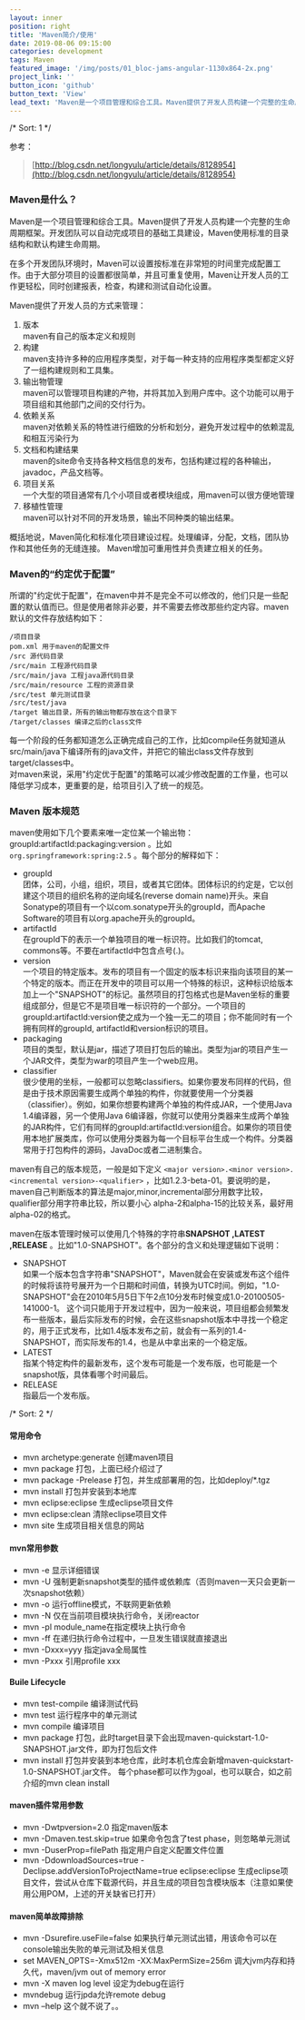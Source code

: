 ```yaml
---
layout: inner
position: right
title: 'Maven简介/使用'
date: 2019-08-06 09:15:00
categories: development
tags: Maven
featured_image: '/img/posts/01_bloc-jams-angular-1130x864-2x.png'
project_link: ''
button_icon: 'github'
button_text: 'View'
lead_text: 'Maven是一个项目管理和综合工具。Maven提供了开发人员构建一个完整的生命周期框架。开发团队可以自动完成项目的基础工具建设，Maven使用标准的目录结构和默认构建生命周期'
---
```


/*
Sort: 1
*/

参考：
> [http://blog.csdn.net/longyulu/article/details/8128954](http://blog.csdn.net/longyulu/article/details/8128954) 

### Maven是什么？
Maven是一个项目管理和综合工具。Maven提供了开发人员构建一个完整的生命周期框架。开发团队可以自动完成项目的基础工具建设，Maven使用标准的目录结构和默认构建生命周期。

在多个开发团队环境时，Maven可以设置按标准在非常短的时间里完成配置工作。由于大部分项目的设置都很简单，并且可重复使用，Maven让开发人员的工作更轻松，同时创建报表，检查，构建和测试自动化设置。

Maven提供了开发人员的方式来管理：

1. 版本 </br>
    maven有自己的版本定义和规则
2. 构建 </br>
    maven支持许多种的应用程序类型，对于每一种支持的应用程序类型都定义好了一组构建规则和工具集。
3. 输出物管理 </br>
    maven可以管理项目构建的产物，并将其加入到用户库中。这个功能可以用于项目组和其他部门之间的交付行为。
4. 依赖关系 </br>
    maven对依赖关系的特性进行细致的分析和划分，避免开发过程中的依赖混乱和相互污染行为
5. 文档和构建结果 </br>
    maven的site命令支持各种文档信息的发布，包括构建过程的各种输出，javadoc，产品文档等。
6. 项目关系 </br>
    一个大型的项目通常有几个小项目或者模块组成，用maven可以很方便地管理
7. 移植性管理 </br>
    maven可以针对不同的开发场景，输出不同种类的输出结果。

概括地说，Maven简化和标准化项目建设过程。处理编译，分配，文档，团队协作和其他任务的无缝连接。 Maven增加可重用性并负责建立相关的任务。

### Maven的“约定优于配置”
所谓的"约定优于配置"，在maven中并不是完全不可以修改的，他们只是一些配置的默认值而已。但是使用者除非必要，并不需要去修改那些约定内容。maven默认的文件存放结构如下：</br>
~~~
/项目目录
pom.xml 用于maven的配置文件
/src 源代码目录
/src/main 工程源代码目录
/src/main/java 工程java源代码目录
/src/main/resource 工程的资源目录
/src/test 单元测试目录
/src/test/java
/target 输出目录，所有的输出物都存放在这个目录下
/target/classes 编译之后的class文件
~~~
每一个阶段的任务都知道怎么正确完成自己的工作，比如compile任务就知道从src/main/java下编译所有的java文件，并把它的输出class文件存放到target/classes中。</br>
对maven来说，采用"约定优于配置"的策略可以减少修改配置的工作量，也可以降低学习成本，更重要的是，给项目引入了统一的规范。

### Maven 版本规范
maven使用如下几个要素来唯一定位某一个输出物： groupId:artifactId:packaging:version 。比如 `org.springframework:spring:2.5` 。每个部分的解释如下：

* groupId </br>
    团体，公司，小组，组织，项目，或者其它团体。团体标识的约定是，它以创建这个项目的组织名称的逆向域名(reverse domain name)开头。来自Sonatype的项目有一个以com.sonatype开头的groupId，而Apache Software的项目有以org.apache开头的groupId。</br>
* artifactId </br>
    在groupId下的表示一个单独项目的唯一标识符。比如我们的tomcat, commons等。不要在artifactId中包含点号(.)。</br>
* version </br>
    一个项目的特定版本。发布的项目有一个固定的版本标识来指向该项目的某一个特定的版本。而正在开发中的项目可以用一个特殊的标识，这种标识给版本加上一个"SNAPSHOT"的标记。虽然项目的打包格式也是Maven坐标的重要组成部分，但是它不是项目唯一标识符的一个部分。一个项目的 groupId:artifactId:version使之成为一个独一无二的项目；你不能同时有一个拥有同样的groupId, artifactId和version标识的项目。</br>
* packaging </br>
    项目的类型，默认是jar，描述了项目打包后的输出。类型为jar的项目产生一个JAR文件，类型为war的项目产生一个web应用。</br>
* classifier </br>
    很少使用的坐标，一般都可以忽略classifiers。如果你要发布同样的代码，但是由于技术原因需要生成两个单独的构件，你就要使用一个分类器（classifier）。例如，如果你想要构建两个单独的构件成JAR，一个使用Java 1.4编译器，另一个使用Java 6编译器，你就可以使用分类器来生成两个单独的JAR构件，它们有同样的groupId:artifactId:version组合。如果你的项目使用本地扩展类库，你可以使用分类器为每一个目标平台生成一个构件。分类器常用于打包构件的源码，JavaDoc或者二进制集合。

maven有自己的版本规范，一般是如下定义 `<major version>.<minor version>.<incremental version>-<qualifier>` ，比如1.2.3-beta-01。要说明的是，maven自己判断版本的算法是major,minor,incremental部分用数字比较，qualifier部分用字符串比较，所以要小心 alpha-2和alpha-15的比较关系，最好用 alpha-02的格式。

maven在版本管理时候可以使用几个特殊的字符串**SNAPSHOT ,LATEST ,RELEASE** 。比如"1.0-SNAPSHOT"。各个部分的含义和处理逻辑如下说明：

* SNAPSHOT </br>
    如果一个版本包含字符串"SNAPSHOT"，Maven就会在安装或发布这个组件的时候将该符号展开为一个日期和时间值，转换为UTC时间。例如，"1.0-SNAPSHOT"会在2010年5月5日下午2点10分发布时候变成1.0-20100505-141000-1。
    这个词只能用于开发过程中，因为一般来说，项目组都会频繁发布一些版本，最后实际发布的时候，会在这些snapshot版本中寻找一个稳定的，用于正式发布，比如1.4版本发布之前，就会有一系列的1.4-SNAPSHOT，而实际发布的1.4，也是从中拿出来的一个稳定版。
* LATEST </br>
    指某个特定构件的最新发布，这个发布可能是一个发布版，也可能是一个snapshot版，具体看哪个时间最后。
* RELEASE </br>
    指最后一个发布版。

/*
Sort: 2
*/

#### 常用命令
* mvn archetype:generate  创建maven项目
* mvn package     打包，上面已经介绍过了
* mvn package -Prelease   打包，并生成部署用的包，比如deploy/*.tgz
* mvn install     打包并安装到本地库
* mvn eclipse:eclipse     生成eclipse项目文件
* mvn eclipse:clean   清除eclipse项目文件
* mvn site    生成项目相关信息的网站


#### mvn常用参数
* mvn -e    显示详细错误
* mvn -U    强制更新snapshot类型的插件或依赖库（否则maven一天只会更新一次snapshot依赖）
* mvn -o    运行offline模式，不联网更新依赖
* mvn -N    仅在当前项目模块执行命令，关闭reactor
* mvn -pl   module_name在指定模块上执行命令
* mvn -ff   在递归执行命令过程中，一旦发生错误就直接退出
* mvn -Dxxx=yyy 指定java全局属性
* mvn -Pxxx 引用profile xxx


#### Buile Lifecycle
* mvn test-compile   编译测试代码
* mvn test  运行程序中的单元测试
* mvn compile   编译项目
* mvn package   打包，此时target目录下会出现maven-quickstart-1.0-SNAPSHOT.jar文件，即为打包后文件
* mvn install   打包并安装到本地仓库，此时本机仓库会新增maven-quickstart-1.0-SNAPSHOT.jar文件。
每个phase都可以作为goal，也可以联合，如之前介绍的mvn clean install


#### maven插件常用参数
* mvn -Dwtpversion=2.0  指定maven版本
* mvn -Dmaven.test.skip=true    如果命令包含了test phase，则忽略单元测试
* mvn -DuserProp=filePath   指定用户自定义配置文件位置
* mvn -DdownloadSources=true -Declipse.addVersionToProjectName=true eclipse:eclipse     生成eclipse项目文件，尝试从仓库下载源代码，并且生成的项目包含模块版本（注意如果使用公用POM，上述的开关缺省已打开）
 
#### maven简单故障排除
* mvn -Dsurefire.useFile=false  如果执行单元测试出错，用该命令可以在console输出失败的单元测试及相关信息
* set MAVEN_OPTS=-Xmx512m -XX:MaxPermSize=256m  调大jvm内存和持久代，maven/jvm out of memory error
* mvn -X maven log level    设定为debug在运行
* mvndebug  运行jpda允许remote debug
* mvn –help     这个就不说了。。
